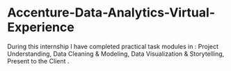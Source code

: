 # Accenture-Data-Analytics-Virtual-Experience
During this internship I have completed practical task modules in : Project Understanding, Data Cleaning &amp; Modeling, Data Visualization &amp; Storytelling, Present to the Client .
